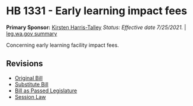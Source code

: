 # HB 1331 - Early learning impact fees
**Primary Sponsor:** [Kirsten Harris-Talley](/person/leg/kirsten.harris-talley.md)
*Status: Effective date 7/25/2021.* | [leg.wa.gov summary](https://app.leg.wa.gov/billsummary?BillNumber=1331&Year=2021)

Concerning early learning facility impact fees.

## Revisions
* [Original Bill](1/)
* [Substitute Bill](S/)
* [Bill as Passed Legislature](S.PL/)
* [Session Law](S.SL/)